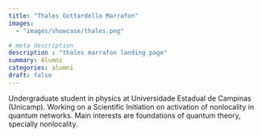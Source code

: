```yaml
---
title: "Thales Gottardello Marrafon"
images: 
  - "images/showcase/thales.png"

# meta description
description : "thales marrafon landing page"
summary: Alumni
categories: alumni
draft: false
---
```

Undergraduate student in physics at Universidade Estadual de Campinas (Unicamp). Working on a Scientific Initiation on activation of nonlocality in quantum networks. Main interests are foundations of quantum theory, specially nonlocality.

